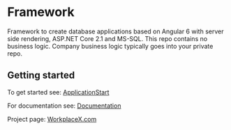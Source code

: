 # Framework

Framework to create database applications based on Angular 6 with server side rendering, ASP.NET Core 2.1 and MS-SQL. This repo contains no business logic. Company business logic typically goes into your private repo.

## Getting started

To get started see: [ApplicationStart](https://github.com/WorkplaceX/ApplicationStart)

For documentation see: [Documentation](https://github.com/WorkplaceX/Framework/wiki)

Project page: [WorkplaceX.com](http://workplacex.com)

